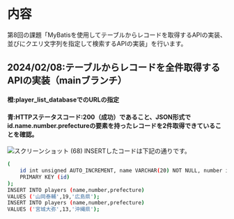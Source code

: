 # 内容
第8回の課題「MyBatisを使用してテーブルからレコードを取得するAPIの実装、並びにクエリ文字列を指定して検索するAPIの実装」を行います。

## 2024/02/08:テーブルからレコードを全件取得するAPIの実装（mainブランチ）
#### 橙:player_list_databaseでのURLの指定
#### 青:HTTPステータスコード:200（成功）であること、JSON形式でid.name.number.prefectureの要素を持ったレコードを2件取得できていることを確認。
![スクリーンショット (68)](https://github.com/Kazuyuki-Kato/mybatisexam/assets/154575590/771c97ee-3dbf-4c04-994f-45e78d6cf224)
INSERTしたコードは下記の通りです。
```sh
(
    id int unsigned AUTO_INCREMENT, name VARCHAR(20) NOT NULL, number int(5) NOT NULL, prefecture VARCHAR(10) NOT NULL,
    PRIMARY KEY (id)
);
INSERT INTO players (name,number,prefecture)
VALUES ('山岡泰輔',19,'広島県');
INSERT INTO players (name,number,prefecture)
VALUES ('宮城大弥',13,'沖縄県');
```


